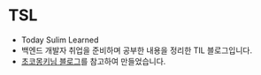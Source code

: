 # TSL
- Today Sulim Learned
- 백엔드 개발자 취업을 준비하며 공부한 내용을 정리한 TIL 블로그입니다.
- [초코몽키님 블로그](https://wayhome25.github.io/)를 참고하여 만들었습니다.
